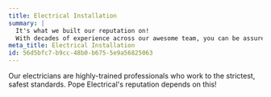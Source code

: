 ```yaml
---
title: Electrical Installation
summary: |
  It's what we built our reputation on!
  With decades of experience across our awesome team, you can be assured of first-class service.
meta_title: Electrical Installation
id: 56d5bfc7-b9cc-48b0-b675-5e9a56825063
---
```

Our electricians are highly-trained professionals who work to the strictest, safest standards.
Pope Electrical's reputation depends on this!